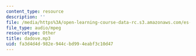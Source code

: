 ```yaml
---
content_type: resource
description: ''
file: /media/https%3A/open-learning-course-data-rc.s3.amazonaws.com/es-s41-speak-italian-with-your-mouth-full-spring-2012/fa3d4d4d982e944cbd994eabf3c10d47_dadove.mp3
file_type: audio/mpeg
resourcetype: Other
title: dadove.mp3
uid: fa3d4d4d-982e-944c-bd99-4eabf3c10d47
---
```

